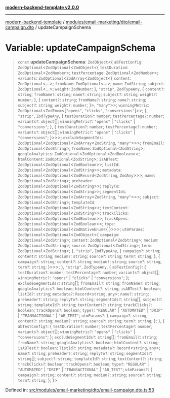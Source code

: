 [**modern-backend-template v2.0.0**](../../../../../README.md)

***

[modern-backend-template](../../../../../modules.md) / [modules/email-marketing/dto/email-campaign.dto](../README.md) / updateCampaignSchema

# Variable: updateCampaignSchema

> `const` **updateCampaignSchema**: `ZodObject`\<\{ `abTestConfig`: `ZodOptional`\<`ZodOptional`\<`ZodObject`\<\{ `testDuration`: `ZodOptional`\<`ZodNumber`\>; `testPercentage`: `ZodOptional`\<`ZodNumber`\>; `variants`: `ZodOptional`\<`ZodArray`\<`ZodObject`\<\{ `content`: `ZodOptional`\<...\>; `fromName`: `ZodOptional`\<...\>; `name`: `ZodString`; `subject`: `ZodOptional`\<...\>; `weight`: `ZodNumber`; \}, `"strip"`, `ZodTypeAny`, \{ `content?`: `string`; `fromName?`: `string`; `name?`: `string`; `subject?`: `string`; `weight?`: `number`; \}, \{ `content?`: `string`; `fromName?`: `string`; `name?`: `string`; `subject?`: `string`; `weight?`: `number`; \}\>, `"many"`\>\>; `winningMetric`: `ZodOptional`\<`ZodEnum`\<\[`"opens"`, `"clicks"`, `"conversions"`\]\>\>; \}, `"strip"`, `ZodTypeAny`, \{ `testDuration?`: `number`; `testPercentage?`: `number`; `variants?`: `object`[]; `winningMetric?`: `"opens"` \| `"clicks"` \| `"conversions"`; \}, \{ `testDuration?`: `number`; `testPercentage?`: `number`; `variants?`: `object`[]; `winningMetric?`: `"opens"` \| `"clicks"` \| `"conversions"`; \}\>\>\>; `excludeSegmentIds`: `ZodOptional`\<`ZodOptional`\<`ZodArray`\<`ZodString`, `"many"`\>\>\>; `fromEmail`: `ZodOptional`\<`ZodString`\>; `fromName`: `ZodOptional`\<`ZodString`\>; `googleAnalytics`: `ZodOptional`\<`ZodOptional`\<`ZodBoolean`\>\>; `htmlContent`: `ZodOptional`\<`ZodString`\>; `isABTest`: `ZodOptional`\<`ZodOptional`\<`ZodBoolean`\>\>; `listId`: `ZodOptional`\<`ZodOptional`\<`ZodString`\>\>; `metadata`: `ZodOptional`\<`ZodOptional`\<`ZodRecord`\<`ZodString`, `ZodAny`\>\>\>; `name`: `ZodOptional`\<`ZodString`\>; `preheader`: `ZodOptional`\<`ZodOptional`\<`ZodString`\>\>; `replyTo`: `ZodOptional`\<`ZodOptional`\<`ZodString`\>\>; `segmentIds`: `ZodOptional`\<`ZodOptional`\<`ZodArray`\<`ZodString`, `"many"`\>\>\>; `subject`: `ZodOptional`\<`ZodString`\>; `templateId`: `ZodOptional`\<`ZodOptional`\<`ZodString`\>\>; `textContent`: `ZodOptional`\<`ZodOptional`\<`ZodString`\>\>; `trackClicks`: `ZodOptional`\<`ZodOptional`\<`ZodBoolean`\>\>; `trackOpens`: `ZodOptional`\<`ZodOptional`\<`ZodBoolean`\>\>; `type`: `ZodOptional`\<`ZodOptional`\<`ZodNativeEnum`\<\{ \}\>\>\>; `utmParams`: `ZodOptional`\<`ZodOptional`\<`ZodObject`\<\{ `campaign`: `ZodOptional`\<`ZodString`\>; `content`: `ZodOptional`\<`ZodString`\>; `medium`: `ZodOptional`\<`ZodString`\>; `source`: `ZodOptional`\<`ZodString`\>; `term`: `ZodOptional`\<`ZodString`\>; \}, `"strip"`, `ZodTypeAny`, \{ `campaign?`: `string`; `content?`: `string`; `medium?`: `string`; `source?`: `string`; `term?`: `string`; \}, \{ `campaign?`: `string`; `content?`: `string`; `medium?`: `string`; `source?`: `string`; `term?`: `string`; \}\>\>\>; \}, `"strip"`, `ZodTypeAny`, \{ `abTestConfig?`: \{ `testDuration?`: `number`; `testPercentage?`: `number`; `variants?`: `object`[]; `winningMetric?`: `"opens"` \| `"clicks"` \| `"conversions"`; \}; `excludeSegmentIds?`: `string`[]; `fromEmail?`: `string`; `fromName?`: `string`; `googleAnalytics?`: `boolean`; `htmlContent?`: `string`; `isABTest?`: `boolean`; `listId?`: `string`; `metadata?`: `Record`\<`string`, `any`\>; `name?`: `string`; `preheader?`: `string`; `replyTo?`: `string`; `segmentIds?`: `string`[]; `subject?`: `string`; `templateId?`: `string`; `textContent?`: `string`; `trackClicks?`: `boolean`; `trackOpens?`: `boolean`; `type?`: `"REGULAR"` \| `"AUTOMATED"` \| `"DRIP"` \| `"TRANSACTIONAL"` \| `"AB_TEST"`; `utmParams?`: \{ `campaign?`: `string`; `content?`: `string`; `medium?`: `string`; `source?`: `string`; `term?`: `string`; \}; \}, \{ `abTestConfig?`: \{ `testDuration?`: `number`; `testPercentage?`: `number`; `variants?`: `object`[]; `winningMetric?`: `"opens"` \| `"clicks"` \| `"conversions"`; \}; `excludeSegmentIds?`: `string`[]; `fromEmail?`: `string`; `fromName?`: `string`; `googleAnalytics?`: `boolean`; `htmlContent?`: `string`; `isABTest?`: `boolean`; `listId?`: `string`; `metadata?`: `Record`\<`string`, `any`\>; `name?`: `string`; `preheader?`: `string`; `replyTo?`: `string`; `segmentIds?`: `string`[]; `subject?`: `string`; `templateId?`: `string`; `textContent?`: `string`; `trackClicks?`: `boolean`; `trackOpens?`: `boolean`; `type?`: `"REGULAR"` \| `"AUTOMATED"` \| `"DRIP"` \| `"TRANSACTIONAL"` \| `"AB_TEST"`; `utmParams?`: \{ `campaign?`: `string`; `content?`: `string`; `medium?`: `string`; `source?`: `string`; `term?`: `string`; \}; \}\>

Defined in: [src/modules/email-marketing/dto/email-campaign.dto.ts:53](https://github.com/maemreyo/saas-4cus-nodejs/blob/2a5b3f3aa11335dfa561e80e1feabb8e6084261e/src/modules/email-marketing/dto/email-campaign.dto.ts#L53)
